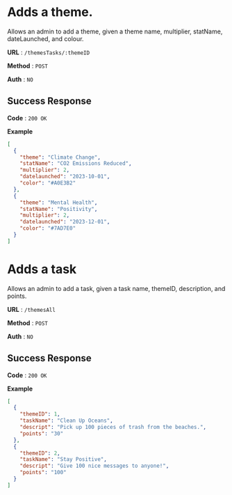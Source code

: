 # Adds a theme.
Allows an admin to add a theme, given a theme name, multiplier, statName, dateLaunched, and colour.

**URL** : `/themesTasks/:themeID`

**Method** : `POST`

**Auth** : `NO`

## Success Response
**Code** : `200 OK`

**Example**

```json
[
  {
    "theme": "Climate Change",
    "statName": "CO2 Emissions Reduced",
    "multiplier": 2,
    "datelaunched": "2023-10-01",
    "color": "#A0E3B2"
  },
  {
    "theme": "Mental Health",
    "statName": "Positivity",
    "multiplier": 2,
    "datelaunched": "2023-12-01",
    "color": "#7AD7E0"
  }
]
```

# Adds a task
Allows an admin to add a task, given a task name, themeID, description, and points.

**URL** : `/themesAll`

**Method** : `POST`

**Auth** : `NO`

## Success Response
**Code** : `200 OK`

**Example**

```json
[
  {
    "themeID": 1,
    "taskName": "Clean Up Oceans",
    "descript": "Pick up 100 pieces of trash from the beaches.",
    "points": "30"
  },
  {
    "themeID": 2,
    "taskName": "Stay Positive",
    "descript": "Give 100 nice messages to anyone!",
    "points": "100"
  }
]
```
